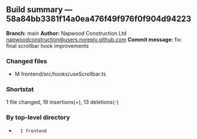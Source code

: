 ## Build summary — 58a84bb3381f14a0ea476f49f976f0f904d94223

**Branch:** main **Author:** Napwood Construction Ltd <napwoodconstruction@users.noreply.github.com>
**Commit message:** fix: final scrollbar hook improvements

### Changed files

- M frontend/src/hooks/useScrollbar.ts

### Shortstat

1 file changed, 19 insertions(+), 13 deletions(-)

### By top-level directory

-       1 frontend
